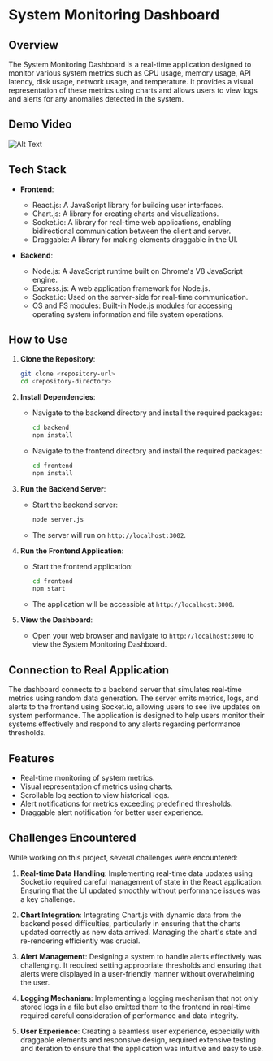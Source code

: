 # System Monitoring Dashboard

## Overview
The System Monitoring Dashboard is a real-time application designed to monitor various system metrics such as CPU usage, memory usage, API latency, disk usage, network usage, and temperature. It provides a visual representation of these metrics using charts and allows users to view logs and alerts for any anomalies detected in the system.

## Demo Video
![Alt Text](https://github.com/SimronJ/System-Monitoring-Dashboard/blob/master/DEMO_SHOWCHASE.gif)

## Tech Stack
- **Frontend**: 
  - React.js: A JavaScript library for building user interfaces.
  - Chart.js: A library for creating charts and visualizations.
  - Socket.io: A library for real-time web applications, enabling bidirectional communication between the client and server.
  - Draggable: A library for making elements draggable in the UI.

- **Backend**:
  - Node.js: A JavaScript runtime built on Chrome's V8 JavaScript engine.
  - Express.js: A web application framework for Node.js.
  - Socket.io: Used on the server-side for real-time communication.
  - OS and FS modules: Built-in Node.js modules for accessing operating system information and file system operations.

## How to Use
1. **Clone the Repository**:
   ```bash
   git clone <repository-url>
   cd <repository-directory>
   ```

2. **Install Dependencies**:
   - Navigate to the backend directory and install the required packages:
     ```bash
     cd backend
     npm install
     ```
   - Navigate to the frontend directory and install the required packages:
     ```bash
     cd frontend
     npm install
     ```

3. **Run the Backend Server**:
   - Start the backend server:
     ```bash
     node server.js
     ```
   - The server will run on `http://localhost:3002`.

4. **Run the Frontend Application**:
   - Start the frontend application:
     ```bash
     cd frontend
     npm start
     ```
   - The application will be accessible at `http://localhost:3000`.

5. **View the Dashboard**:
   - Open your web browser and navigate to `http://localhost:3000` to view the System Monitoring Dashboard.

## Connection to Real Application
The dashboard connects to a backend server that simulates real-time metrics using random data generation. The server emits metrics, logs, and alerts to the frontend using Socket.io, allowing users to see live updates on system performance. The application is designed to help users monitor their systems effectively and respond to any alerts regarding performance thresholds.

## Features
- Real-time monitoring of system metrics.
- Visual representation of metrics using charts.
- Scrollable log section to view historical logs.
- Alert notifications for metrics exceeding predefined thresholds.
- Draggable alert notification for better user experience.

## Challenges Encountered
While working on this project, several challenges were encountered:

1. **Real-time Data Handling**: Implementing real-time data updates using Socket.io required careful management of state in the React application. Ensuring that the UI updated smoothly without performance issues was a key challenge.

2. **Chart Integration**: Integrating Chart.js with dynamic data from the backend posed difficulties, particularly in ensuring that the charts updated correctly as new data arrived. Managing the chart's state and re-rendering efficiently was crucial.

3. **Alert Management**: Designing a system to handle alerts effectively was challenging. It required setting appropriate thresholds and ensuring that alerts were displayed in a user-friendly manner without overwhelming the user.

4. **Logging Mechanism**: Implementing a logging mechanism that not only stored logs in a file but also emitted them to the frontend in real-time required careful consideration of performance and data integrity.

5. **User Experience**: Creating a seamless user experience, especially with draggable elements and responsive design, required extensive testing and iteration to ensure that the application was intuitive and easy to use.
